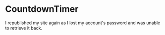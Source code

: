 # CountdownTimer

I republished my site again as I lost my account's password and was unable to retrieve it back.
